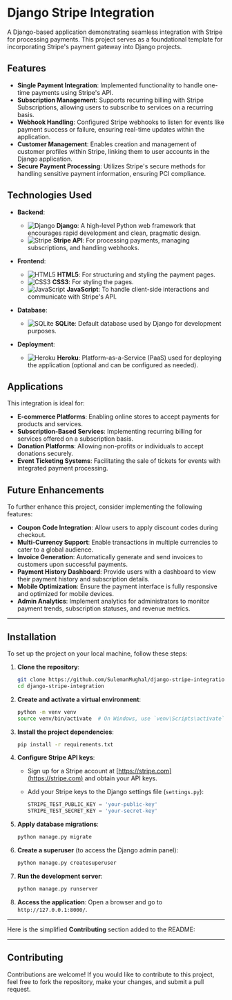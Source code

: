 # Django Stripe Integration

A Django-based application demonstrating seamless integration with Stripe for processing payments. This project serves as a foundational template for incorporating Stripe's payment gateway into Django projects.

## Features

* **Single Payment Integration**: Implemented functionality to handle one-time payments using Stripe's API.
* **Subscription Management**: Supports recurring billing with Stripe Subscriptions, allowing users to subscribe to services on a recurring basis.
* **Webhook Handling**: Configured Stripe webhooks to listen for events like payment success or failure, ensuring real-time updates within the application.
* **Customer Management**: Enables creation and management of customer profiles within Stripe, linking them to user accounts in the Django application.
* **Secure Payment Processing**: Utilizes Stripe's secure methods for handling sensitive payment information, ensuring PCI compliance.

## Technologies Used

* **Backend**:

  * ![Django](https://img.shields.io/badge/Django-092E20?logo=django\&logoColor=white) **Django**: A high-level Python web framework that encourages rapid development and clean, pragmatic design.
  * ![Stripe](https://img.shields.io/badge/Stripe-008C8C?logo=stripe\&logoColor=white) **Stripe API**: For processing payments, managing subscriptions, and handling webhooks.

* **Frontend**:

  * ![HTML5](https://img.shields.io/badge/HTML5-E34F26?logo=html5\&logoColor=white) **HTML5**: For structuring and styling the payment pages.
  * ![CSS3](https://img.shields.io/badge/CSS3-1572B6?logo=css3\&logoColor=white) **CSS3**: For styling the pages.
  * ![JavaScript](https://img.shields.io/badge/JavaScript-F7DF1E?logo=javascript\&logoColor=black) **JavaScript**: To handle client-side interactions and communicate with Stripe's API.

* **Database**:

  * ![SQLite](https://img.shields.io/badge/SQLite-003B57?logo=sqlite\&logoColor=white) **SQLite**: Default database used by Django for development purposes.

* **Deployment**:

  * ![Heroku](https://img.shields.io/badge/Heroku-430098?logo=heroku\&logoColor=white) **Heroku**: Platform-as-a-Service (PaaS) used for deploying the application (optional and can be configured as needed).

## Applications

This integration is ideal for:

* **E-commerce Platforms**: Enabling online stores to accept payments for products and services.
* **Subscription-Based Services**: Implementing recurring billing for services offered on a subscription basis.
* **Donation Platforms**: Allowing non-profits or individuals to accept donations securely.
* **Event Ticketing Systems**: Facilitating the sale of tickets for events with integrated payment processing.

## Future Enhancements

To further enhance this project, consider implementing the following features:

* **Coupon Code Integration**: Allow users to apply discount codes during checkout.
* **Multi-Currency Support**: Enable transactions in multiple currencies to cater to a global audience.
* **Invoice Generation**: Automatically generate and send invoices to customers upon successful payments.
* **Payment History Dashboard**: Provide users with a dashboard to view their payment history and subscription details.
* **Mobile Optimization**: Ensure the payment interface is fully responsive and optimized for mobile devices.
* **Admin Analytics**: Implement analytics for administrators to monitor payment trends, subscription statuses, and revenue metrics.

---

## Installation

To set up the project on your local machine, follow these steps:

1. **Clone the repository**:

   ```bash
   git clone https://github.com/SulemanMughal/django-stripe-integration.git
   cd django-stripe-integration
   ```

2. **Create and activate a virtual environment**:

   ```bash
   python -m venv venv
   source venv/bin/activate  # On Windows, use `venv\Scripts\activate`
   ```

3. **Install the project dependencies**:

   ```bash
   pip install -r requirements.txt
   ```

4. **Configure Stripe API keys**:

   * Sign up for a Stripe account at [https://stripe.com](https://stripe.com) and obtain your API keys.
   * Add your Stripe keys to the Django settings file (`settings.py`):

     ```python
     STRIPE_TEST_PUBLIC_KEY = 'your-public-key'
     STRIPE_TEST_SECRET_KEY = 'your-secret-key'
     ```

5. **Apply database migrations**:

   ```bash
   python manage.py migrate
   ```

6. **Create a superuser** (to access the Django admin panel):

   ```bash
   python manage.py createsuperuser
   ```

7. **Run the development server**:

   ```bash
   python manage.py runserver
   ```

8. **Access the application**:
   Open a browser and go to `http://127.0.0.1:8000/`.

---

Here is the simplified **Contributing** section added to the README:

---

## Contributing

Contributions are welcome! If you would like to contribute to this project, feel free to fork the repository, make your changes, and submit a pull request.

